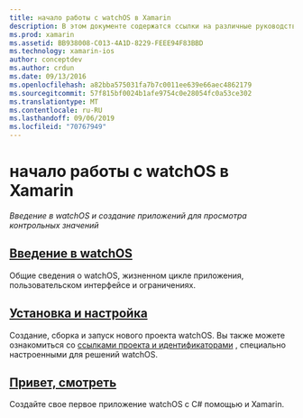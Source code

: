 ```yaml
---
title: начало работы с watchOS в Xamarin
description: В этом документе содержатся ссылки на различные руководства, в которых описывается, как приступить к разработке watchOS с помощью Xamarin. Связанное содержимое содержит введение в watchOS, объясняет, как установить поддержку watchOS для Xamarin и как создать начальное приложение.
ms.prod: xamarin
ms.assetid: BB938008-C013-4A1D-8229-FEEE94F83BBD
ms.technology: xamarin-ios
author: conceptdev
ms.author: crdun
ms.date: 09/13/2016
ms.openlocfilehash: a82bba575031fa7b7c0011ee639e66aec4862179
ms.sourcegitcommit: 57f815bf0024b1afe9754c0e28054fc0a53ce302
ms.translationtype: MT
ms.contentlocale: ru-RU
ms.lasthandoff: 09/06/2019
ms.locfileid: "70767949"
---
```

# <a name="getting-started-with-watchos-in-xamarin"></a>начало работы с watchOS в Xamarin

_Введение в watchOS и создание приложений для просмотра контрольных значений_

## <a name="introduction-to-watchosioswatchosget-startedintro-to-watchosmd"></a>[Введение в watchOS](~/ios/watchos/get-started/intro-to-watchos.md)

Общие сведения о watchOS, жизненном цикле приложения, пользовательском интерфейсе и ограничениях.

## <a name="setup--installationioswatchosget-startedinstallationmd"></a>[Установка и настройка](~/ios/watchos/get-started/installation.md)

Создание, сборка и запуск нового проекта watchOS.
Вы также можете ознакомиться со [ссылками проекта и идентификаторами](~/ios/watchos/get-started/project-references.md) , специально настроенными для решений watchOS.

## <a name="hello-watchioswatchosget-startedhello-watchmd"></a>[Привет, смотреть](~/ios/watchos/get-started/hello-watch.md)

Создайте свое первое приложение watchOS с C# помощью и Xamarin.
